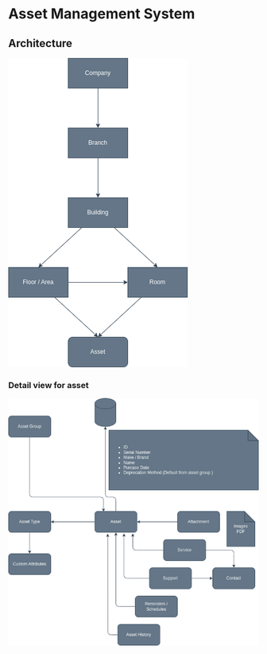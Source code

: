 # Asset Management System

## Architecture

![alt architecture](docs/architecture/overview.png)

### Detail view for asset

![alt asset detail view](docs/architecture/asset%20detail%20view.png)
